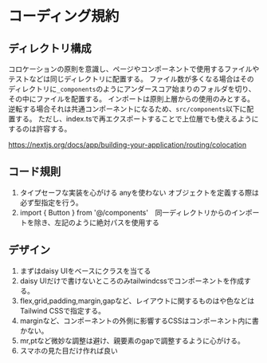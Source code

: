 
# コーディング規約

## ディレクトリ構成

コロケーションの原則を意識し、ページやコンポーネントで使用するファイルやテストなどは同じディレクトリに配置する。
ファイル数が多くなる場合はそのディレクトリに`_components`のようにアンダースコア始まりのフォルダを切り、その中にファイルを配置する。
インポートは原則上層からの使用のみとする。
逆転する場合それは共通コンポーネントになるため、`src/components`以下に配置する。
ただし、index.tsで再エクスポートすることで上位層でも使えるようにするのは許容する。

<https://nextjs.org/docs/app/building-your-application/routing/colocation>

## コード規則

1. タイプセーフな実装を心がける
   anyを使わない
   オブジェクトを定義する際は必ず型指定を行う。
2. import { Button } from '@/components'　同一ディレクトリからのインポートを除き、左記のように絶対パスを使用する

## デザイン

1. まずはdaisy UIをベースにクラスを当てる
2. daisy UIだけで書けないところのみtailwindcssでコンポーネントを作成する。
3. flex,grid,padding,margin,gapなど、レイアウトに関するものはや色などはTailwind CSSで指定する。
4. marginなど、コンポーネントの外側に影響するCSSはコンポーネント内に書かない。
5. mr,ptなど微妙な調整は避け、親要素のgapで調整するように心がける。
6. スマホの見た目だけ作れば良い
